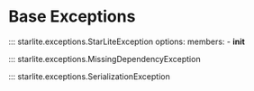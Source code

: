 # Base Exceptions

::: starlite.exceptions.StarLiteException
    options:
        members:
            - __init__

::: starlite.exceptions.MissingDependencyException

::: starlite.exceptions.SerializationException
